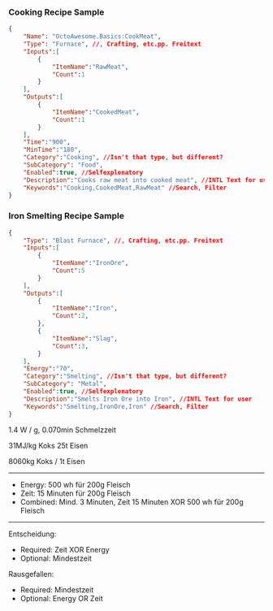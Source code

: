 ### Cooking Recipe Sample
``` json
{
    "Name": "OctoAwesome.Basics:CookMeat",
    "Type": "Furnace", //, Crafting, etc.pp. Freitext
    "Inputs":[
        {
            "ItemName":"RawMeat",
            "Count":1
        }
    ],
    "Outputs":[
        {
            "ItemName":"CookedMeat",
            "Count":1
        }
    ],
    "Time":"900",
    "MinTime":"180",
    "Category":"Cooking", //Isn't that type, but different?
    "SubCategory": "Food",
    "Enabled":true, //Selfexplenatory
    "Description":"Cooks raw meat into cooked meat", //INTL Text for user
    "Keywords":"Cooking,CookedMeat,RawMeat" //Search, Filter
}
```

### Iron Smelting Recipe Sample
``` json
{
    "Type": "Blast Furnace", //, Crafting, etc.pp. Freitext
    "Inputs":[
        {
            "ItemName":"IronOre",
            "Count":5
        }
    ],
    "Outputs":[
        {
            "ItemName":"Iron",
            "Count":2,
        },
        {
            "ItemName":"Slag",
            "Count":3,
        }
    ],
    "Energy":"70",
    "Category":"Smelting", //Isn't that type, but different?
    "SubCategory": "Metal",
    "Enabled":true, //Selfexplenatory
    "Description":"Smelts Iron Ore into Iron", //INTL Text for user
    "Keywords":"Smelting,IronOre,Iron" //Search, Filter
}
```

1.4 W / g, 0.070min Schmelzzeit

31MJ/kg Koks
25t Eisen

8060kg Koks / 1t Eisen

____

* Energy: 500 wh für 200g Fleisch
* Zeit:   15 Minuten für 200g Fleisch
* Combined: Mind. 3 Minuten, Zeit 15 Minuten XOR 500 wh für 200g Fleisch

____
Entscheidung:
- Required: Zeit XOR Energy
- Optional: Mindestzeit

Rausgefallen:
- Required: Mindestzeit
- Optional: Energy OR Zeit 
